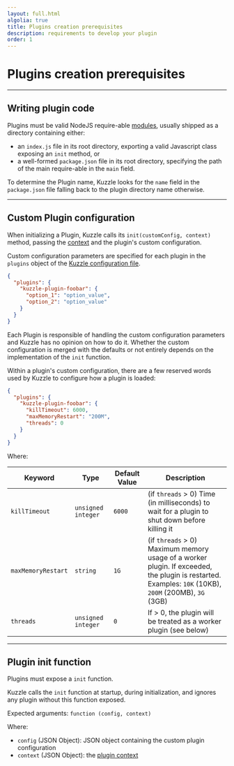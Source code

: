 ```yaml
---
layout: full.html
algolia: true
title: Plugins creation prerequisites
description: requirements to develop your plugin
order: 1
---
```


# Plugins creation prerequisites

---

## Writing plugin code

Plugins must be valid NodeJS require-able [modules](https://nodejs.org/dist/latest-v6.x/docs/api/modules.html), usually shipped as a directory containing either:

* an `index.js` file in its root directory, exporting a valid Javascript class exposing an `init` method, or
* a well-formed `package.json` file in its root directory, specifying the path of the main require-able in the `main` field.

To determine the Plugin name, Kuzzle looks for the `name` field in the `package.json` file falling back to the plugin directory name otherwise.

---

## Custom Plugin configuration

When initializing a Plugin, Kuzzle calls its `init(customConfig, context)` method, passing the [context](#the-plugin-context) and the plugin's custom configuration.

Custom configuration parameters are specified for each plugin in the `plugins` object of the [Kuzzle configuration file](#configuring-kuzzle).

```json
{
  "plugins": {
    "kuzzle-plugin-foobar": {
      "option_1": "option_value",
      "option_2": "option_value"
    }
  }
}
```

Each Plugin is responsible of handling the custom configuration parameters and Kuzzle has no opinion on how to do it. Whether the custom configuration is merged with the defaults or not entirely depends on the implementation of the `init` function.

Within a plugin's custom configuration, there are a few reserved words used by Kuzzle to configure how a plugin is loaded:

```json
{
  "plugins": {
    "kuzzle-plugin-foobar": {
      "killTimeout": 6000,
      "maxMemoryRestart": "200M",
      "threads": 0
    }
  }
}
```

Where:

| Keyword | Type | Default Value |Description                  |
|---------|------|---------------|-----------------------------|
| `killTimeout` | `unsigned integer` | `6000 ` | (if `threads` > 0) Time (in milliseconds) to wait for a plugin to shut down before killing it |
| `maxMemoryRestart` | `string` | `1G` | (if `threads` > 0) Maximum memory usage of a worker plugin. If exceeded, the plugin is restarted. <br>Examples: `10K` (10KB), `200M` (200MB), `3G` (3GB)|
|`threads`|`unsigned integer`|`0`| If > 0, the plugin will be treated as a worker plugin (see below) |

---

## Plugin init function

Plugins must expose a `init` function.

Kuzzle calls the `init` function at startup, during initialization, and ignores any plugin without this function exposed.

Expected arguments:
`function (config, context)`

Where:

* ``config`` (JSON Object): JSON object containing the custom plugin configuration
* ``context`` (JSON Object): the [plugin context](#the-plugin-context)
